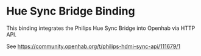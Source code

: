 # Hue Sync Bridge Binding

This binding integrates the Philips Hue Sync Bridge into Openhab via HTTP API.

See https://community.openhab.org/t/philips-hdmi-sync-api/111679/1